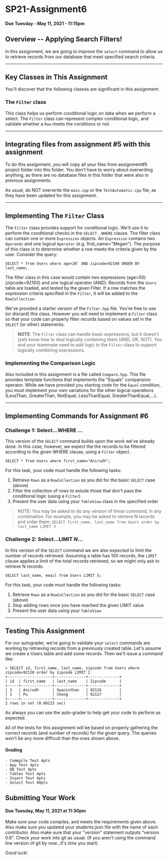 # SP21-Assignment6
#### Due Tuesday - May 11, 2021 - 11:15pm 

## Overview -- Applying Search Filters!

In this assignment, we are going to improve the `select` command to allow us to retrieve records from our database that meet specified search criteria.

<hr>

## Key Classes in This Assignment 

You'll discover that the following classes are significant in this assignment:

### The `Filter` class

This class helps us perform conditional logic on data when we perform a select. The `Filter` class can represent complex conditional logic, and validate whether a `Row` meets the conditions or not.

<hr>

## Integrating files from assignment #5 with this assignment

To do this assignment, you will copy all your files from assignment#5 project folder into this folder. You don't have to worry about overwriting anything, as there are no database files in this folder that were also in previous assignments.

As usual, do NOT overwrite the `main.cpp` or the `TestAutomatic.cpp` file, as they have been updated for this assignment.

<hr>

## Implementing The `Filter` Class

The `Filter` class provides support for conditional logic. We'll use it to perform the conditional checks in the `SELECT..WHERE` clause. The filter class can contain one or more `Expression` objects. An `Expression` contains two `Operands` and one logical `Operator` (e.g. first_name="Megan"). The purpose of this class is to determine whether a row meets the criteria given by the user. Consider the query:

```
SELECT * from Users where age>20` AND zipcode=92100 ORDER BY last_name;
```

The filter class in this case would contain two expressions (age>50) (zipcode=92100) and one logical operator (AND). Records from the `Users` table are loaded, and tested by the given Filter. If a row matches the expression criteria specified in the `Filter`, it will be added to the `RowCollection`.  

We've provided a starter version of the `Filter.hpp` file. You're free to use (or discard) this class. However you will need to implement a `Filter` class so that your code can properly filter records based on values set in the `SELECT` (or other) statements.

> **NOTE**: The `Filter` class can handle basic expressions, but it doesn't (yet) know how to deal logically combining them (AND, OR, NOT).  You and your teammate need to add logic to the `Filter` class to support logically combining expressions. 

### Implementing the Comparison Logic

Also included in this assignment is a file called `Compare.hpp`.  This file provides template functions that implements the "Equals" comparision operator. While we have provided you starting code for the `Equal` condition, you must implement your own variations for the other logical operations (LessThan, GreaterThan, NotEqual, LessThanEqual, GreaterThanEqual,...). 

<hr>

## Implementing Commands for Assignment #6

### Challenge 1: Select...WHERE ... 

This version of the `SELECT` command builds upon the work we've already done. In this case, however, we expect the the records to be filtered according to the given WHERE clause, using a `Filter` object.

```
SELECT * from Users where first_name="Anirudh";
```

For this task, your code must handle the following tasks:

1. Retrieve `Rows` as a `RowCollection` as you did for the basic `SELECT` case (above)
2. Filter the collection of rows to exlude those that don't pass the conditional logic (using a `Filter`)
3. Present the user data using your `TableView` class in the specified order


> NOTE: You may be asked to do any version of these command, in any combination. For example, you may be asked to retrieve N records and order them: `SELECT first_name, last_name from Users order by last_name LIMIT 3`

### Challenge 2: Select...LIMIT _N_... 

In this version of the `SELECT` command we are also expected to limit the number of records retrieved. Assuming a table has 100 records, the `LIMIT` clause applies a limit of the total records retrieved, so we might only ask to retrieve N records.

```
SELECT last_name, email from Users LIMIT 5;
```

For this task, your code must handle the following tasks:

1. Retrieve `Rows` as a `RowCollection` as you did for the basic `SELECT` case (above)
2. Stop adding rows once you have reached the given LIMIT value
3. Present the user data using your `TableView` 

<hr>

## Testing This Assignment

For our autograder, we're going to validate your `select` commands are working by retrieving records from a previously created table. Let's assume we create a Users table and add some records. Then we'll issue a command like:

```
> SELECT id, first_name, last_name, zipcode from Users where zipcode>92120 order by zipcode LIMIT 2
+--------------------+--------------+--------------+
| id  | first_name   | last_name    | Zipcode      |
+-----+--------------+--------------+--------------+
| 3   | Anirudh      | Swaninthan   | 92126        |
| 1   | Pu           | Cheng        | 92127        |
+-----+--------------+--------------+--------------+
2 rows in set (0.00123 sec)
```


As always you can use the auto-grader to help get your code to perform as expected.

All of the tests for this assignment will be based on properly gathering the correct records (and number of records) for the given query. The queries won't be any more difficult than the ones shown above.

#### Grading
```
- Commpile Test 4pts
- App Test 4pts
- DB Test 4pts
- Tables Test 4pts
- Insert Test 4pts
- Select Test 80pts
```

## Submitting Your Work
#### Due Tuesday, May 11, 2021 at 11:30pm

Make sure your code compiles, and meets the requirements given above. Also make sure you updated your students.json file with the name of each contributor. Also make sure that your "version" statement outputs "version 0.6".  Check your work into git as usual. (If you aren't using the command line version of git by now...it's time you start).

Good luck! 

